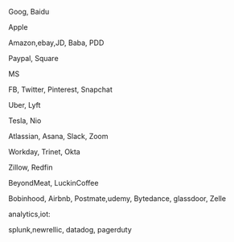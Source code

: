 Goog, Baidu

Apple

Amazon,ebay,JD, Baba, PDD

Paypal, Square

MS

FB, Twitter, Pinterest, Snapchat

Uber, Lyft

Tesla, Nio

Atlassian, Asana, Slack, Zoom

Workday, Trinet, Okta

Zillow, Redfin

BeyondMeat, LuckinCoffee

Bobinhood, Airbnb, Postmate,udemy, Bytedance, glassdoor, Zelle

analytics,iot:

splunk,newrellic, datadog, pagerduty
